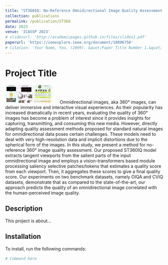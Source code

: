 ```yaml
---
title: "ST360IQ: No-Reference Omnidirectional Image Quality Assessment with Spherical Vision Transformers"
collection: publications
permalink: /publication/ST360
date: 2023
venue: 'ICASSP 2023'
# slidesurl: 'http://academicpages.github.io/files/slides1.pdf'
paperurl: 'https://ieeexplore.ieee.org/document/10096750'
# citation: 'Your Name, You. (2009). &quot;Paper Title Number 1.&quot; <i>Journal 1</i>. 1(1).'
---
```


# **Project Title**

<p align="left">
  <img src="images/ST360.png" alt="Alt text" style="width:150px; margin-right: 20px;" />
  Omnidirectional images, aka 360° images, can deliver immersive and interactive visual experiences. As their popularity has increased dramatically in recent years, evaluating the quality of 360° images has become a problem of interest since it provides insights for capturing, transmitting, and consuming this new media. However, directly adapting quality assessment methods proposed for standard natural images for omnidirectional data poses certain challenges. These models need to deal with very high-resolution data and implicit distortions due to the spherical form of the images. In this study, we present a method for no-reference 360° image quality assessment. Our proposed ST360IQ model extracts tangent viewports from the salient parts of the input omnidirectional image and employs a vision-transformers based module processing saliency selective patches/tokens that estimates a quality score from each viewport. Then, it aggregates these scores to give a final quality score. Our experiments on two benchmark datasets, namely OIQA and CVIQ datasets, demonstrate that as compared to the state-of-the-art, our approach predicts the quality of an omnidirectional image correlated with the human-perceived image quality.
</p>

## **Description**
This project is about...

## **Installation**
To install, run the following commands:
```bash
# Command here
